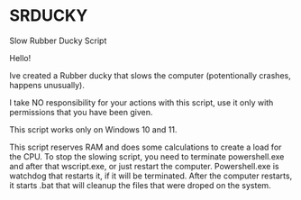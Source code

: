 # SRDUCKY
Slow Rubber Ducky Script

Hello!

Ive created a Rubber ducky that slows the computer (potentionally crashes, happens unusually).

I take NO responsibility for your actions with this script, use it only with permissions that you have been given.

This script works only on Windows 10 and 11.

This script reserves RAM and does some calculations to create a load for the CPU.
To stop the slowing script, you need to terminate powershell.exe and after that wscript.exe, or just restart the computer. Powershell.exe is watchdog that restarts it, if it will be terminated. 
After the computer restarts, it starts .bat that will cleanup the files that were droped on the system.
